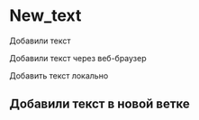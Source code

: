 ﻿# New_text

Добавили текст

Добавили текст через веб-браузер

Добавить текст локально


## Добавили текст в новой ветке